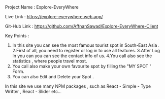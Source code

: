  Project Name : Explore-EveryWhere

 Live Link : https://explore-everywhere.web.app/

 Git-Hub Link : https://github.com/AffnanSawad/Explore-EveryWhere-Client

 Key Points :

 1. In this site you can see the most famous tourist spot in South-East Asia .
 2.First of all, you need to register or log in to use all features.
 3.After Log In you can you can see the contact info of us.
 4.You call also see the statistics , where people travel most.
 5. You call also make your own favourite spot by filling the "MY SPOT " Form.
 6. You can also Edit and Delete your Spot .

 In this site we use many NPM packages , such as  React - Simple - Type Writter , React - Slider etc...
